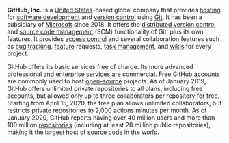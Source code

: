 **GitHub, Inc.** is a [United States](/wiki/United_States "United States")-based global company that provides [hosting](/wiki/Internet_hosting_service "Internet hosting service") for [software development](/wiki/Software_development "Software development") and [version control](/wiki/Version_control "Version control") using [Git](/wiki/Git "Git"). It has been a subsidiary of [Microsoft](/wiki/Microsoft "Microsoft") since 2018. It offers the [distributed version control](/wiki/Distributed_version_control "Distributed version control") and [source code management](/wiki/Source_code_management "Source code management") (SCM) functionality of Git, plus its own features. It provides [access control](/wiki/Access_control "Access control") and several collaboration features such as [bug tracking](/wiki/Bug_tracking_system "Bug tracking system"), [feature](/wiki/Software_feature "Software feature") requests, [task management](/wiki/Task_management "Task management"), and [wikis](/wiki/Wiki "Wiki") for every project.



GitHub offers its basic services free of charge. Its more advanced professional and enterprise services are commercial. Free GitHub accounts are commonly used to host [open-source](/wiki/Open-source "Open-source") projects. As of January 2019, GitHub offers unlimited private repositories to all plans, including free accounts, but allowed only up to three collaborators per repository for free. Starting from April 15, 2020, the free plan allows unlimited collaborators, but restricts private repositories to 2,000 actions minutes per month. As of January 2020, GitHub reports having over 40 million users and more than 100 million [repositories](/wiki/Repository_(version_control) "Repository (version control)") (including at least 28 million public repositories), making it the largest host of [source code](/wiki/Source_code "Source code") in the world.